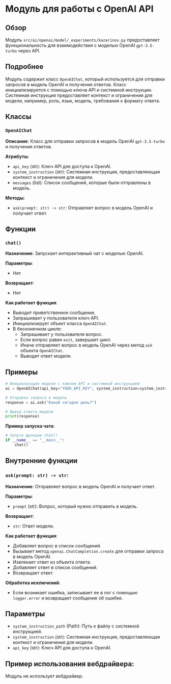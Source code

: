# Модуль для работы с OpenAI API

## Обзор

Модуль `src/ai/openai/model/_experiments/kazarinov.py` предоставляет функциональность для взаимодействия с моделью OpenAI `gpt-3.5-turbo` через API. 

## Подробнее

Модуль содержит класс `OpenAIChat`, который используется для отправки запросов в модель OpenAI и получения ответов. Класс инициализируется с помощью ключа API и системной инструкции. Системная инструкция предоставляет контекст и ограничения для модели, например, роль, язык, модель, требования к формату ответа.

## Классы

### `OpenAIChat`

**Описание**: Класс для отправки запросов в модель OpenAI `gpt-3.5-turbo` и получения ответов.

**Атрибуты**:

- `api_key` (str): Ключ API для доступа к OpenAI.
- `system_instruction` (str): Системная инструкция, предоставляющая контекст и ограничения для модели.
- `messages` (list): Список сообщений, которые были отправлены в модель.

**Методы**:

- `ask(prompt: str) -> str`: Отправляет вопрос в модель OpenAI и получает ответ.

## Функции

### `chat()`

**Назначение**: Запускает интерактивный чат с моделью OpenAI.

**Параметры**:

- Нет

**Возвращает**:

- Нет

**Как работает функция**:

- Выводит приветственное сообщение.
- Запрашивает у пользователя ключ API.
- Инициализирует объект класса `OpenAIChat`.
- В бесконечном цикле:
    - Запрашивает у пользователя вопрос.
    - Если вопрос равен `exit`, завершает цикл.
    - Иначе отправляет вопрос в модель OpenAI через метод `ask` объекта `OpenAIChat`.
    - Выводит ответ модели.

## Примеры

```python
# Инициализация модели с ключом API и системной инструкцией
ai = OpenAIChat(api_key="YOUR_API_KEY", system_instruction=system_instruction)

# Отправка запроса в модель
response = ai.ask("Какой сегодня день?")

# Вывод ответа модели
print(response)
```

**Пример запуска чата**:

```python
# Запуск функции chat()
if __name__ == "__main__":
    chat()
```

## Внутренние функции

### `ask(prompt: str) -> str`:

**Назначение**: Отправляет вопрос в модель OpenAI и получает ответ.

**Параметры**:

- `prompt` (str): Вопрос, который нужно отправить в модель.

**Возвращает**:

- `str`: Ответ модели.

**Как работает функция**:

- Добавляет вопрос в список сообщений.
- Вызывает метод `openai.ChatCompletion.create` для отправки запроса в модель OpenAI.
- Извлекает ответ из объекта ответа.
- Добавляет ответ в список сообщений.
- Возвращает ответ.

**Обработка исключений**:

- Если возникает ошибка, записывает ее в лог с помощью `logger.error` и возвращает сообщение об ошибке.

## Параметры

- `system_instruction_path` (Path): Путь к файлу с системной инструкцией.
- `system_instruction` (str): Системная инструкция, предоставляющая контекст и ограничения для модели.
- `api_key` (str): Ключ API для доступа к OpenAI.

##  Пример использования вебдрайвера:

Модуль не использует вебдрайвер.
